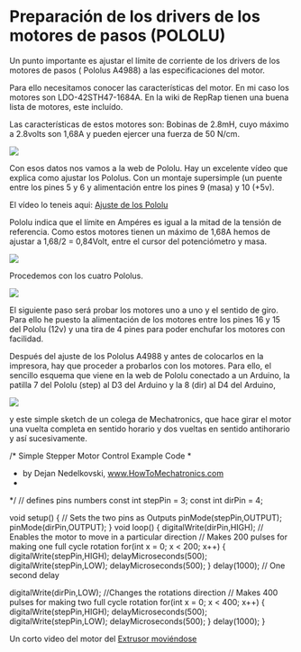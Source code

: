 # Preparación de los drivers de los motores de pasos (POLOLU)

Un punto importante es ajustar el límite de corriente de los drivers de los motores de pasos ( Pololus A4988) a las especificaciones del motor.

Para ello necesitamos conocer las características del motor. En mi caso los motores son LDO-42STH47-1684A.  En la wiki de RepRap tienen una buena lista de motores, este incluído. 

Las características de estos motores son:
Bobinas de 2.8mH, cuyo máximo a 2.8volts son 1,68A y pueden ejercer una fuerza de 50 N/cm.

![](https://lh3.googleusercontent.com/qr4t-L3AWtl8G_hmP9-kXqJKfQMWhdqTP8Oa5_8hupCPA4Be2AA8sIU95Xg1wSP19MOeyCEf3Q=w1920-h1080-rw-no)

Con esos datos nos vamos a la web de Pololu. Hay un excelente vídeo que explica como ajustar los Pololus. Con un montaje supersimple (un puente entre los pines 5 y 6 y alimentación entre los pines 9 (masa) y 10 (+5v). 

El vídeo lo teneis aqui: [Ajuste de los Pololu](https://youtu.be/89BHS9hfSUk)

Pololu indica que el límite en Ampéres es igual a la mitad de la tensión de referencia. Como estos motores tienen un máximo de 1,68A  hemos de ajustar a 1,68/2 = 0,84Volt, entre el cursor del potenciómetro y masa.

![](https://lh3.googleusercontent.com/XTFNK3M4FGyngFdwKZ8Om9xFXkI5M2AK5_oRgX0AgBvIMADgMwSWUzcjlaW_72Uzb7wwWMN_jw=w1920-h1080-rw-no)

Procedemos con los cuatro Pololus.

![](https://lh3.googleusercontent.com/qTjQybk1dDO1Nm8Tb4jGq746WLkbPeck6mLu7OlxGuC7ykmX4XOZ72xc1jdYvHSzUUEtDkZNlA=w1920-h1080-rw-no)

 El siguiente paso será probar los motores uno a uno y el sentido de giro. Para ello he puesto la alimentación de los motores entre los pines 16 y 15 del Pololu (12v) y una tira de 4 pines para poder enchufar los motores con facilidad.
 
Después del ajuste de los Pololus A4988 y antes de colocarlos en la impresora, hay que  proceder a probarlos con los motores.
Para ello, el sencillo esquema que viene en la web de Pololu conectado a un Arduino, la patilla 7 del Pololu (step) al D3 del Arduino y la 8 (dir) al D4 del Arduino, 

![](https://a.pololu-files.com/picture/0J3360.600.png?d94ef1356fab28463db67ff0619afadf)

y este simple sketch de un colega de Mechatronics, que hace girar el motor una vuelta completa en sentido horario y dos vueltas en sentido antihorario y así sucesivamente.


/*     Simple Stepper Motor Control Example Code
 *      
 *  by Dejan Nedelkovski, www.HowToMechatronics.com
 *  
 */
// defines pins numbers
const int stepPin = 3; 
const int dirPin = 4; 
 
void setup() {
  // Sets the two pins as Outputs
  pinMode(stepPin,OUTPUT); 
  pinMode(dirPin,OUTPUT);
}
void loop() {
  digitalWrite(dirPin,HIGH); // Enables the motor to move in a particular direction
  // Makes 200 pulses for making one full cycle rotation
  for(int x = 0; x < 200; x++) {
    digitalWrite(stepPin,HIGH); 
    delayMicroseconds(500); 
    digitalWrite(stepPin,LOW); 
    delayMicroseconds(500); 
  }
  delay(1000); // One second delay
  
  digitalWrite(dirPin,LOW); //Changes the rotations direction
  // Makes 400 pulses for making two full cycle rotation
  for(int x = 0; x < 400; x++) {
    digitalWrite(stepPin,HIGH);
    delayMicroseconds(500);
    digitalWrite(stepPin,LOW);
    delayMicroseconds(500);
  }
  delay(1000);
}


Un corto video del motor del  [Extrusor moviéndose](https://youtu.be/0IE1dXPrINE)
